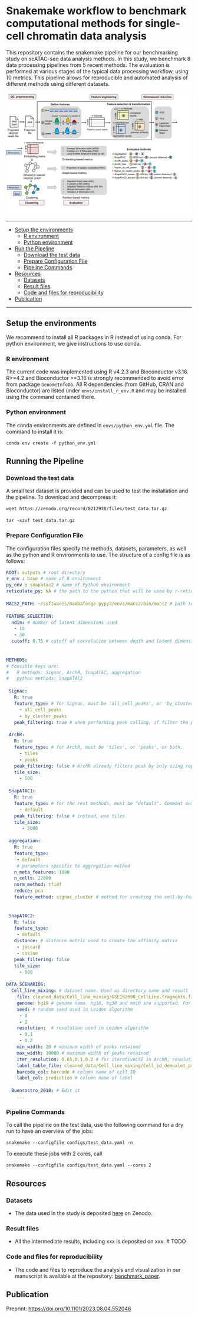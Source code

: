 # Snakemake workflow to benchmark computational methods for single-cell chromatin data analysis

This repository contains the snakemake pipeline for our benchmarking study on scATAC-seq data analysis methods. In this study, we benchmark 8 data processing pipelines from 5 recent methods. The evaluation is performed at various stages of the typical data processing workflow, using 10 metrics. This pipeline allows for reproducible and automated analysis of different methods using different datasets.

![Workflow](./Fig1.2.png)

*** 
- [Setup the environments](#setup-the-environments)
  - [R environment](#r-environment)
  - [Python environment](#python-environment)
- [Run the Pipeline](#running-the-pipeline)
  - [Download the test data](#download-the-test-data)
  - [Prepare Configuration File](#prepare-configuration-file)
  - [Pipeline Commands](#pipeline-commands)
- [Resources](#resources)
  - [Datasets](#datasets)
  - [Result files](#result-files)
  - [Code and files for reproducibility](#code-and-files-for-reproducibility)
- [Publication](#publication)

*** 

## Setup the environments<a name="setup"></a>
We recommend to install all R packages in R instead of using conda. For python environment, we give instructions to use conda.
### R environment<a name="r"></a>
The current code was implemented using R v4.2.3 and Bioconductor v3.16. R>=4.2 and Bioconductor >=3.16 is strongly recommended to avoid error from package `GenomeInfoDb`. All R dependencies (from GitHub, CRAN and Bioconductor) are listed under `envs/install_r_env.R` and may be installed using the command contained there.
### Python environment<a name="conda"></a>
The conda environments are defined in `envs/python_env.yml` file. The command to install it is:
```commandline
conda env create -f python_env.yml
```
## Running the Pipeline<a name="running"></a>

### Download the test data<a name="download"></a>
A small test dataset is provided and can be used to test the installation and the pipeline. To download and decompress it:
```commandline
wget https://zenodo.org/record/8212920/files/test_data.tar.gz

tar -xzvf test_data.tar.gz
```
### Prepare Configuration File<a name="config"></a>
The configuration files specify the methods, datasets, parameters, as well as the python and R environments to use. The structure of a config file is as follows:

```yaml
ROOT: outputs # root directory
r_env : base # name of R environment
py_env : snapatac2 # name of Python environment
reticulate_py: NA # the path to the python that will be used by r-reticulate. Used only by Seurat when running Leiden algorithm. If NA, r-reticulate will not be used.

MACS2_PATH: ~/softwares/mambaforge-pypy3/envs/macs2/bin/macs2 # path to MACS2

FEATURE_SELECTION:
  ndim: # number of latent dimensions used
   - 15
   - 30
  cutoff: 0.75 # cutoff of correlation between depth and latent dimensions. dimensions with correlation larger than this value is discarded. 

  
METHODS:
# Possible keys are:
#   R methods: Signac, ArchR, SnapATAC, aggregation
#   python methods: SnapATAC2

 Signac:
   R: true
   feature_type: # for Signac, must be 'all_cell_peaks', or 'by_cluster_peaks', or both.
     - all_cell_peaks
     - by_cluster_peaks
   peak_filtering: true # when performing peak calling, if filter the peaks according to the minimal and maximum widths or not

 ArchR:
   R: true
   feature_type: # for ArchR, must be 'tiles', or 'peaks', or both.
     - tiles
     - peaks
   peak_filtering: false # ArchR already filters peak by only using reproducible peaks
   tile_size: 
     - 500

 SnapATAC1:
   R: true
   feature_type: # for the rest methods, must be "default". Comment out this key will make the pipeline skip running the method
     - default
   peak_filtering: false # instead, use tiles
   tile_size:
      - 5000

 aggregation:
   R: true
   feature_type:
    - default
    # parameters specific to aggregation method
   n_meta_features: 1000 
   n_cells: 22000
   norm_method: tfidf
   reduce: pca
   feature_method: signac_cluster # method for creating the cell-by-feature count matrix. Can use "signac_all", "signac_cluster", "archr_tile", or "archr_peak".


 SnapATAC2:
   R: false
   feature_type:
    - default
   distance: # distance metric used to create the affinity matrix
    - jaccard
    - cosine
   peak_filtering: false
   tile_size:
     - 500

DATA_SCENARIOS:
  Cell_line_mixing: # dataset name. Used as directory name and result file names.
    file: cleaned_data/Cell_line_mixing/GSE162690_CellLine.fragments.filtered.sorted.sorted.tsv.gz # path to the cleaned fragment file
    genome: hg19 # genome name. hg18, hg38 and mm10 are supported. For other genomes, information files need to be created in /database folder, and added in the code of each method, in order to filter blacklist regions.
    seed: # random seed used in Leiden algorithm
     - 0
     - 2
    resolution:  # resolution used in Leiden algorithm
     - 0.1
     - 0.2
    min_width: 20 # minimum width of peaks retained
    max_width: 10000 # maximum width of peaks retained
    iter_resolution: 0.05,0.1,0.2 # for iterativeLSI in ArchR, resolutions used in each iteration, separated by ','
    label_table_file: cleaned_data/Cell_line_mixing/Cell_id_demuxlet_prediction.txt # table file that contains the ground truth label of each cell
    barcode_col: barcode # column name of cell ID
    label_col: prediction # column name of label
  
  Buenrostro_2018: # Edit it
    ...
```

### Pipeline Commands<a name="commands"></a>
To call the pipeline on the test data, use the following command for a dry run to have an overview of the jobs:
```commandline
snakemake --configfile configs/test_data.yaml -n
```
To execute these jobs with 2 cores, call
```commandline
snakemake --configfile configs/test_data.yaml --cores 2
```
## Resources<a name="Resources"></a>
### Datasets<a name="Datasets"></a>
- The data used in the study is deposited [here](https://zenodo.org/record/8212920) on Zenodo.
### Result files<a name="results"></a>
- All the intermediate results, including xxx is deposited on xxx. # TODO
### Code and files for reproducibility<a name="reproducibility"></a>
- The code and files to reproduce the analysis and visualization in our manuscript is available at the repository: [benchmark_paper](https://github.com/RoseYuan/benchmark_paper/tree/master).

## Publication<a name="publication"></a>
Preprint: https://doi.org/10.1101/2023.08.04.552046